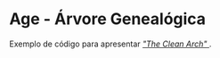 # Age - Árvore Genealógica

Exemplo de código para apresentar [_"The Clean Arch"_ ](https://github.com/Hibex-Solutions/TheCleanArch).